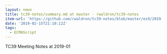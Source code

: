 ```yaml
---
layout: news
title: tc39-notes/summary.md at master · rwaldron/tc39-notes
item-url: 'https://github.com/rwaldron/tc39-notes/blob/master/es9/2019-01/summary.md'
date: '2019-02-15T21:10:12Z'
tags:
  - ECMAScript
---
```

TC39 Meeting Notes at 2019-01
